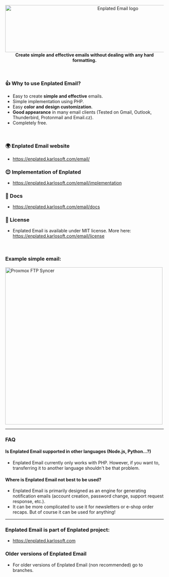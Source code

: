 <p align="center">
    <a href="https://enplated.karlosoft.com/email/">
        <img src="https://cdn.karlosoft.com/cdn-data/ks/img/enplated/github/enp-email.svg" width="700" height="150" alt="Enplated Email logo">
    </a>
    <br>
    <strong> Create simple and effective emails without dealing with any hard formatting.</strong>
</p>

<br>

### 👍 Why to use Enplated Email?
- Easy to create <b>simple and effective</b> emails.
- Simple implementation using PHP.
- Easy <b>color and design customization</b>.
- <b>Good appearance</b> in many email clients (Tested on Gmail, Outlook, Thunderbird, Protonmail and Email.cz).
- Completely free.

<br>

### 🌍 Enplated Email website
- https://enplated.karlosoft.com/email/

### 😊 Implementation of Enplated
- https://enplated.karlosoft.com/email/implementation

### 📕 Docs
- https://enplated.karlosoft.com/email/docs

### 🔖 License
- Enplated Email is available under MIT license. More here: https://enplated.karlosoft.com/email/license


<br>

### Example simple email:

<img src="https://cdn.karlosoft.com/cdn-data/ks/img/enp-email/github.png" height="500" alt="Proxmox FTP Syncer">

---

### FAQ

#### Is Enplated Email supported in other languages (Node.js, Python...?)
- Enplated Email currently only works with PHP. However, if you want to, transferring it to another language shouldn't be that problem.

#### Where is Enplated Email not best to be used?
- Enplated Email is primarily designed as an engine for generating notification emails (account creation, password change, support request response, etc.).
- It can be more complicated to use it for newsletters or e-shop order recaps. But of course it can be used for anything!

--- 

### Enplated Email is part of Enplated project:
- https://enplated.karlosoft.com


### Older versions of Enplated Email
- For older versions of Enplated Email (non recommended) go to branches.
